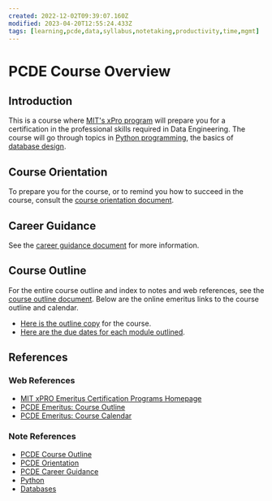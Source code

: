 ```yaml
---
created: 2022-12-02T09:39:07.160Z
modified: 2023-04-20T12:55:24.433Z
tags: [learning,pcde,data,syllabus,notetaking,productivity,time,mgmt]
---
```

# PCDE Course Overview

## Introduction

This is a course where [MIT's xPro program][mit-xpro] will prepare you for a
certification in the professional skills required in Data Engineering.
The course will go through topics in [Python programming][-py],
the basics of [database design][-db].

## Course Orientation

To prepare you for the course, or to remind you how to succeed in the course,
consult the [course orientation document][-pcde-orientation].

## Career Guidance

See the [career guidance document][-pcde-career] for more information.

## Course Outline

For the entire course outline and index to notes and web references,
see the [course outline document][-pcde-outline].
Below are the online emeritus links to the course outline and calendar.

* [Here is the outline copy][pcde-outline] for the course.
* [Here are the due dates for each module outlined][pcde-calendar].

## References

### Web References

* [MIT xPRO Emeritus Certification Programs Homepage][mit-xpro]
* [PCDE Emeritus: Course Outline][pcde-outline]
* [PCDE Emeritus: Course Calendar][pcde-calendar]

<!-- Hidden Reference Links Below Here -->
[mit-xpro]: https://emeritus.org/universities/mit-xpro/ "MIT xPRO Emeritus Certification Programs Homepage"
[pcde-outline]: https://classroom.emeritus.org/courses/1412/pages/course-outline-professional-certificate-in-data-engineering?module_item_id=342389 "PCDE: Course Outline"
[pcde-calendar]: https://classroom.emeritus.org/courses/1412/pages/course-calendar-professional-certificate-in-data-engineering?module_item_id=342390 "PCDE Course Calendar"

### Note References

* [PCDE Course Outline][-pcde-outline]
* [PCDE Orientation][-pcde-orientation]
* [PCDE Career Guidance][-pcde-career]
* [Python][-py]
* [Databases][-db]

<!-- Hidden Reference Links Below Here -->
[-pcde-outline]: pcde-outline.md "PCDE Course Outline"
[-pcde-career]: ./pcde-career.md "PCDE Career Guidance"
[-pcde-orientation]: pcde-orientation.md "PCDE Orientation"
[-py]: python.md "Python"
[-db]: database.md "Databases"
